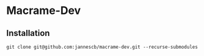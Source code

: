 # Macrame-Dev

## Installation

```shell
git clone git@github.com:jannescb/macrame-dev.git --recurse-submodules
```
